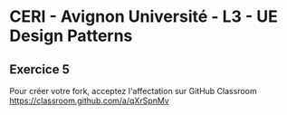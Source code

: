 # CERI - Avignon Université - L3 - UE Design Patterns

## Exercice 5

Pour créer votre fork, acceptez l'affectation sur GitHub Classroom https://classroom.github.com/a/qXrSpnMv

